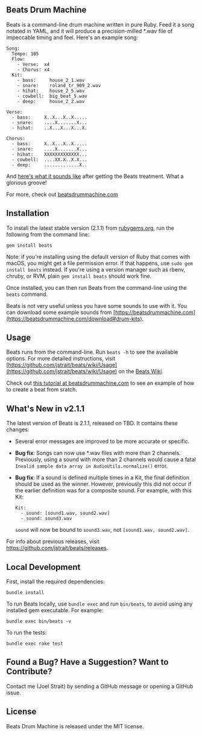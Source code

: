 Beats Drum Machine
------------------

Beats is a command-line drum machine written in pure Ruby. Feed it a song notated in YAML, and it will produce a precision-milled *.wav file of impeccable timing and feel. Here's an example song:

    Song:
      Tempo: 105
      Flow:
        - Verse:  x4
        - Chorus: x4
      Kit:
        - bass:     house_2_1.wav
        - snare:    roland_tr_909_2.wav
        - hihat:    house_2_5.wav
        - cowbell:  big_beat_5.wav
        - deep:     house_2_2.wav

    Verse:
      - bass:     X..X...X..X.....
      - snare:    ....X.......X...
      - hihat:    ..X...X...X...X.

    Chorus:
      - bass:     X..X...X..X.....
      - snare:    ....X.......X...
      - hihat:    XXXXXXXXXXXXX...
      - cowbell:  ....XX.X..X.X...
      - deep:     .............X..

And [here's what it sounds like](https://beatsdrummachine.com/media/beat.mp3) after getting the Beats treatment. What a glorious groove!

For more, check out [beatsdrummachine.com](https://beatsdrummachine.com)


Installation
------------

To install the latest stable version (2.1.1) from [rubygems.org](https://rubygems.org/gems/beats), run the following from the command line:

    gem install beats

Note: if you're installing using the default version of Ruby that comes with macOS, you might get a file permission error. If that happens, use `sudo gem install beats` instead. If you're using a version manager such as rbenv, chruby, or RVM, plain `gem install beats` should work fine.

Once installed, you can then run Beats from the command-line using the `beats` command.

Beats is not very useful unless you have some sounds to use with it. You can download some example sounds from [https://beatsdrummachine.com](https://beatsdrummachine.com/download#drum-kits).


Usage
-----

Beats runs from the command-line. Run `beats -h` to see the available options. For more detailed instructions, visit [https://github.com/jstrait/beats/wiki/Usage](https://github.com/jstrait/beats/wiki/Usage) on the [Beats Wiki](https://github.com/jstrait/beats/wiki).

Check out [this tutorial at beatsdrummachine.com](https://beatsdrummachine.com/tutorial/) to see an example of how to create a beat from sratch.


What's New in v2.1.1
--------------------

The latest version of Beats is 2.1.1, released on TBD. It contains these changes:

* Several error messages are improved to be more accurate or specific.
* **Bug fix**: Songs can now use *.wav files with more than 2 channels. Previously, using a sound with more than 2 channels would cause a fatal `Invalid sample data array in AudioUtils.normalize()` error.
* **Bug fix**: If a sound is defined multiple times in a Kit, the final definition should be used as the winner. However, previously this did not occur if the earlier definition was for a composite sound. For example, with this Kit:

      Kit:
        - sound: [sound1.wav, sound2.wav]
        - sound: sound3.wav

  `sound` will now be bound to `sound3.wav`, not `[sound1.wav, sound2.wav]`.

For info about previous releases, visit https://github.com/jstrait/beats/releases.


Local Development
-----------------

First, install the required dependencies:

    bundle install

To run Beats locally, use `bundle exec` and run `bin/beats`, to avoid using any installed gem executable. For example:

    bundle exec bin/beats -v

To run the tests:

    bundle exec rake test



Found a Bug? Have a Suggestion? Want to Contribute?
---------------------------------------------------

Contact me (Joel Strait) by sending a GitHub message or opening a GitHub issue.


License
-------
Beats Drum Machine is released under the MIT license.
